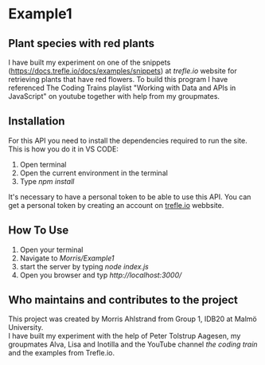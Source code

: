 # Example1 
## Plant species with red plants
 
I have built my experiment on one of the snippets (https://docs.trefle.io/docs/examples/snippets) at _trefle.io_ website for retrieving plants that have red flowers. 
To build this program I have referenced The Coding Trains playlist "Working with Data and APIs in JavaScript" on youtube together with help from my groupmates.
 
## Installation
For this API you need to install the dependencies required to run the site. 
This is how you do it in VS CODE:
1. Open terminal
2. Open the current environment in the terminal
3. Type _npm install_  
 
It's necessary to have a personal token to be able to use this API. You can get a personal token by creating an account on [trefle.io](https://trefle.io/) webbsite. 
 
## How To Use
1. Open your terminal
2. Navigate to _Morris/Example1_
3. start the server by typing _node index.js_
4. Open you browser and typ _http://localhost:3000/_

 
## Who maintains and contributes to the project
This project was created by Morris Ahlstrand from Group 1, IDB20 at Malmö University.  
I have built my experiment with the help of Peter Tolstrup Aagesen, my groupmates Alva, Lisa and Inotilla and the YouTube channel _the coding train_ and the examples from Trefle.io. 